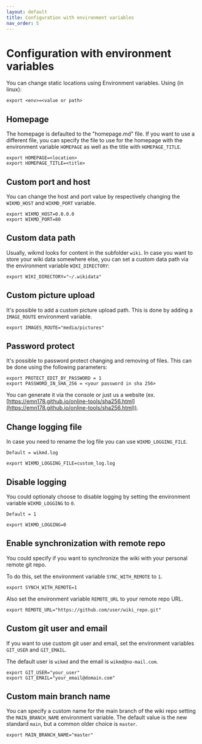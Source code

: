 ```yaml
---
layout: default
title: Configuration with environment variables
nav_order: 5
---
```

# Configuration with environment variables

You can change static locations using Environment variables. Using (in linux):
```
export <env>=<value or path>
```

## Homepage

The homepage is defaulted to the "homepage.md" file. If you want to use a different file, 
you can specify the file to use for the homepage with the environment variable `HOMEPAGE` as well as the title with `HOMEPAGE_TITLE`.

```
export HOMEPAGE=<location>
export HOMEPAGE_TITLE=<title>
```

## Custom port and host

You can change the host and port value by respectively changing the `WIKMD_HOST` and `WIKMD_PORT` variable.

```
export WIKMD_HOST=0.0.0.0
export WIKMD_PORT=80
```


## Custom data path

Usually, wikmd looks for content in the subfolder `wiki`. In case you want to store your wiki data somewhere else, you 
can set a custom data path via the environment variable `WIKI_DIRECTORY`:

```
export WIKI_DIRECTORY="~/.wikidata"
```

## Custom picture upload

It's possible to add a custom picture upload path. This is done by adding a `IMAGE_ROUTE` environment variable.

```
export IMAGES_ROUTE="media/pictures"
```

## Password protect

It's possible to password protect changing and removing of files. This can be done using the following parameters:

```
export PROTECT_EDIT_BY_PASSWORD = 1
export PASSWORD_IN_SHA_256 = <your password in sha 256>
```

You can generate it via the console or just us a website (ex.[https://emn178.github.io/online-tools/sha256.html](https://emn178.github.io/online-tools/sha256.html)).

## Change logging file

In case you need to rename the log file you can use `WIKMD_LOGGING_FILE`.

`Default = wikmd.log`

```
export WIKMD_LOGGING_FILE=custom_log.log
```

## Disable logging

You could optionaly choose to disable logging by setting the environment variable `WIKMD_LOGGING` to `0`.

`Default = 1`

```
export WIKMD_LOGGING=0
```

## Enable synchronization with remote repo

You could specify if you want to synchronize the wiki with your personal remote git repo. 

To do this, set the environment variable `SYNC_WITH_REMOTE` to `1`.


```
export SYNCH_WITH_REMOTE=1
```

Also set the environment variable `REMOTE_URL` to your remote repo URL. 


```
export REMOTE_URL="https://github.com/user/wiki_repo.git"
```

## Custom git user and email

If you want to use custom git user and email, set the environment variables `GIT_USER` and `GIT_EMAIL`.

The default user is `wikmd` and the email is `wikmd@no-mail.com`.

```
export GIT_USER="your_user"
export GIT_EMAIL="your_email@domain.com"
```

## Custom main branch name

You can specify a custom name for the main branch of the wiki repo setting the `MAIN_BRANCH_NAME` environment variable.
The default value is the new standard `main`, but a common older choice is `master`.

```
export MAIN_BRANCH_NAME="master"
```